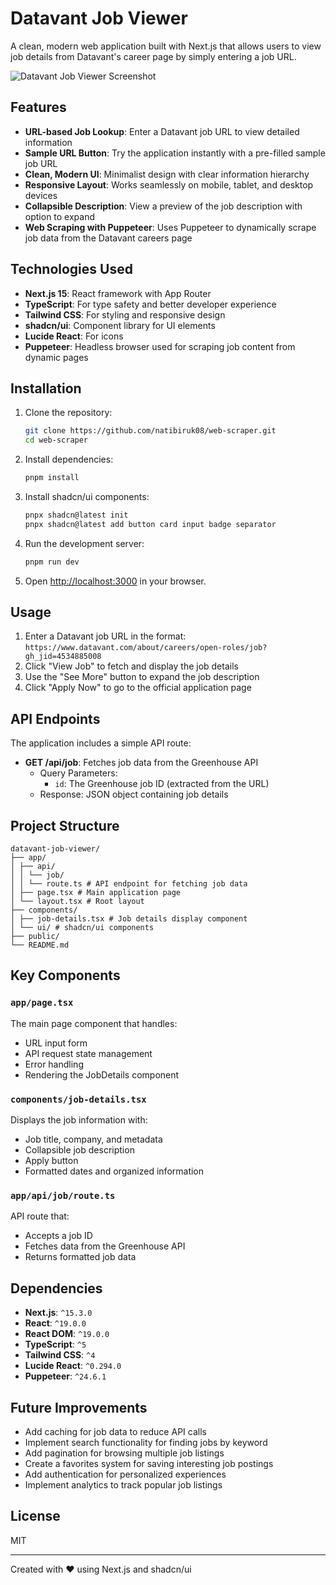 # Datavant Job Viewer

A clean, modern web application built with Next.js that allows users to view job details from Datavant's career page by simply entering a job URL.

![Datavant Job Viewer Screenshot](/placeholder.svg?height=400&width=800)

## Features

- **URL-based Job Lookup**: Enter a Datavant job URL to view detailed information
- **Sample URL Button**: Try the application instantly with a pre-filled sample job URL
- **Clean, Modern UI**: Minimalist design with clear information hierarchy
- **Responsive Layout**: Works seamlessly on mobile, tablet, and desktop devices
- **Collapsible Description**: View a preview of the job description with option to expand
- **Web Scraping with Puppeteer**: Uses Puppeteer to dynamically scrape job data from the Datavant careers page

## Technologies Used

- **Next.js 15**: React framework with App Router
- **TypeScript**: For type safety and better developer experience
- **Tailwind CSS**: For styling and responsive design
- **shadcn/ui**: Component library for UI elements
- **Lucide React**: For icons
- **Puppeteer**: Headless browser used for scraping job content from dynamic pages

## Installation

1. Clone the repository:

   ```bash
   git clone https://github.com/natibiruk08/web-scraper.git
   cd web-scraper
   ```

2. Install dependencies:

   ```bash
   pnpm install
   ```

3. Install shadcn/ui components:

   ```bash
   pnpx shadcn@latest init
   pnpx shadcn@latest add button card input badge separator
   ```

4. Run the development server:

   ```bash
   pnpm run dev
   ```

5. Open [http://localhost:3000](http://localhost:3000) in your browser.

## Usage

1. Enter a Datavant job URL in the format: `https://www.datavant.com/about/careers/open-roles/job?gh_jid=4534885008`
2. Click "View Job" to fetch and display the job details
3. Use the "See More" button to expand the job description
4. Click "Apply Now" to go to the official application page

## API Endpoints

The application includes a simple API route:

- **GET /api/job**: Fetches job data from the Greenhouse API
  - Query Parameters:
    - `id`: The Greenhouse job ID (extracted from the URL)
  - Response: JSON object containing job details

## Project Structure

```
datavant-job-viewer/
├── app/
│ ├── api/
│ │ └── job/
│ │ └── route.ts # API endpoint for fetching job data
│ ├── page.tsx # Main application page
│ └── layout.tsx # Root layout
├── components/
│ ├── job-details.tsx # Job details display component
│ └── ui/ # shadcn/ui components
├── public/
└── README.md
```

## Key Components

### `app/page.tsx`

The main page component that handles:

- URL input form
- API request state management
- Error handling
- Rendering the JobDetails component

### `components/job-details.tsx`

Displays the job information with:

- Job title, company, and metadata
- Collapsible job description
- Apply button
- Formatted dates and organized information

### `app/api/job/route.ts`

API route that:

- Accepts a job ID
- Fetches data from the Greenhouse API
- Returns formatted job data

## Dependencies

- **Next.js**: `^15.3.0`
- **React**: `^19.0.0`
- **React DOM**: `^19.0.0`
- **TypeScript**: `^5`
- **Tailwind CSS**: `^4`
- **Lucide React**: `^0.294.0`
- **Puppeteer**: `^24.6.1`

## Future Improvements

- Add caching for job data to reduce API calls
- Implement search functionality for finding jobs by keyword
- Add pagination for browsing multiple job listings
- Create a favorites system for saving interesting job postings
- Add authentication for personalized experiences
- Implement analytics to track popular job listings

## License

MIT

---

Created with ❤️ using Next.js and shadcn/ui
